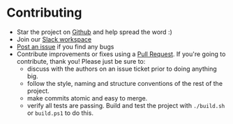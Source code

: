 # Contributing

* Star the project on [Github](https://github.com/testcontainers/testcontainers-dotnet) and help spread the word :)
* Join our [Slack workspace](http://slack.testcontainers.org)
* [Post an issue](https://github.com/testcontainers/testcontainers-dotnet/issues) if you find any bugs
* Contribute improvements or fixes using a [Pull Request](https://github.com/testcontainers/testcontainers-dotnet/pulls). If you're going to contribute, thank you! Please just be sure to:
    * discuss with the authors on an issue ticket prior to doing anything big.
    * follow the style, naming and structure conventions of the rest of the project.
    * make commits atomic and easy to merge.
    * verify all tests are passing. Build and test the project with `./build.sh` or `build.ps1` to do this.
